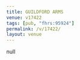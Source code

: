 ```yaml
---
title: GUILDFORD ARMS
venue: v17422
tags: [pub, "fhrs:95924"]
permalink: /v/17422/
layout: venue
---
```

null